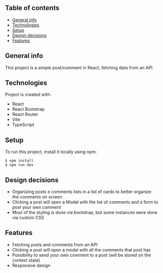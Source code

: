 ## Table of contents
* [General info](#general-info)
* [Technologies](#technologies)
* [Setup](#setup)
* [Design decisions](#design-decisions)
* [Features](#features)

## General info
This project is a simple post/comment in React, fetching data from an API

## Technologies
Project is created with:
* React
* React Bootstrap
* React Router
* Vite
* TypeScript

## Setup
To run this project, install it locally using npm:

```
$ npm install
$ npm run dev
```

## Design decisions
* Organizing posts e comments lists in a list of cards to better organize the comments on screen
* Clicking a post will open a Modal with the list of comments and a form to post your own comment
* Most of the styling is done via bootstrap, but some instances were done via custom CSS

## Features
* Fetching posts and comments from an API
* Clicking a post will open a modal with all the comments that post has
* Possibility to send your own comment to a post (will be stored on the context state)
* Responsive design
